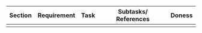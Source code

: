 
| **Section** | **Requirement** | **Task** | Subtasks/ References | Doness |
| ----------- | --------------- | -------- | :------------------: | :----: |
|             |                 |          |                      |        |

